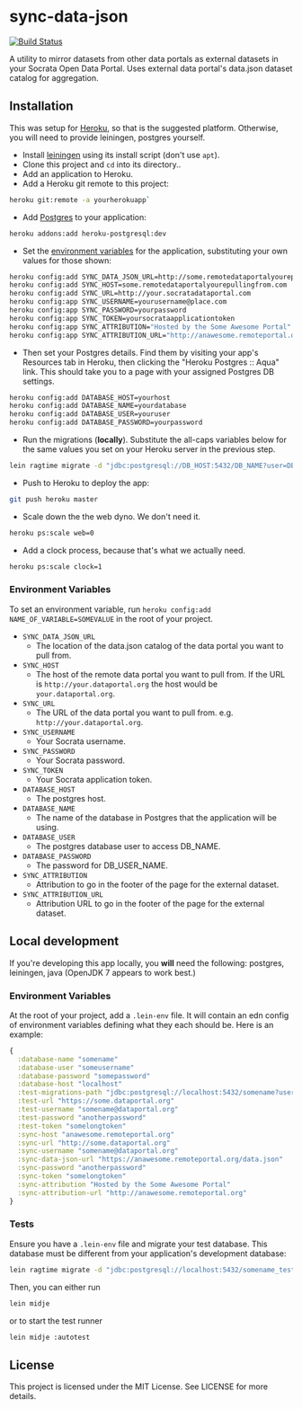 # sync-data-json

[![Build Status](https://travis-ci.org/ChattanoogaPublicLibrary/sync-data-json.png)](https://travis-ci.org/ChattanoogaPublicLibrary/sync-data-json)

A utility to mirror datasets from other data portals as external datasets in your Socrata Open Data Portal. Uses external data portal's data.json dataset catalog for aggregation.

## Installation

This was setup for [Heroku](https://www.heroku.com), so that is the suggested platform. Otherwise, you will need to provide leiningen, postgres yourself.

* Install [leiningen](https://github.com/technomancy/leiningen) using its install script (don't use `apt`).
* Clone this project and `cd` into its directory..
* Add an application to Heroku.
* Add a Heroku git remote to this project:

```bash
heroku git:remote -a yourherokuapp`
```

* Add [Postgres](https://www.heroku.com/postgres) to your application:

```bash
heroku addons:add heroku-postgresql:dev
```

* Set the [environment variables](#environment-variables) for the application, substituting your own values for those shown:

```bash
heroku config:add SYNC_DATA_JSON_URL=http://some.remotedataportalyourepullingfrom.com/data.json
heroku config:add SYNC_HOST=some.remotedataportalyourepullingfrom.com
heroku config:add SYNC_URL=http://your.socratadataportal.com
heroku config:app SYNC_USERNAME=yourusername@place.com
heroku config:app SYNC_PASSWORD=yourpassword
heroku config:app SYNC_TOKEN=yoursocrataapplicationtoken
heroku config:app SYNC_ATTRIBUTION="Hosted by the Some Awesome Portal"
heroku config:app SYNC_ATTRIBUTION_URL="http://anawesome.remoteportal.org"
```

* Then set your Postgres details. Find them by visiting your app's Resources tab in Heroku, then clicking the "Heroku Postgres :: Aqua" link. This should take you to a page with your assigned Postgres DB settings.

```bash
heroku config:add DATABASE_HOST=yourhost
heroku config:add DATABASE_NAME=yourdatabase
heroku config:add DATABASE_USER=youruser
heroku config:add DATABASE_PASSWORD=yourpassword
```

* Run the migrations (**locally**). Substitute the all-caps variables below for the same values you set on your Heroku server in the previous step.

```bash
lein ragtime migrate -d "jdbc:postgresql://DB_HOST:5432/DB_NAME?user=DB_USER_NAME&password=DB_USER_PASSWORD&ssl=true&sslfactory=org.postgresql.ssl.NonValidatingFactory"
```

* Push to Heroku to deploy the app:

```bash
git push heroku master
```

* Scale down the the web dyno. We don't need it.

```bash
heroku ps:scale web=0
```

* Add a clock process, because that's what we actually need.

```bash
heroku ps:scale clock=1
```

### Environment Variables

To set an environment variable, run `heroku config:add NAME_OF_VARIABLE=SOMEVALUE` in the root of your project.

* `SYNC_DATA_JSON_URL`
  * The location of the data.json catalog of the data portal you want to pull from.
* `SYNC_HOST`
  * The host of the remote data portal you want to pull from. If the URL is `http://your.dataportal.org` the host would be `your.dataportal.org`.
* `SYNC_URL`
  *  The URL of the data portal you want to pull from. e.g. `http://your.dataportal.org`.
* `SYNC_USERNAME`
  * Your Socrata username.
* `SYNC_PASSWORD`
  * Your Socrata password.
* `SYNC_TOKEN`
  * Your Socrata application token.
* `DATABASE_HOST`
  * The postgres host.
* `DATABASE_NAME`
  * The name of the database in Postgres that the application will be using.
* `DATABASE_USER`
  * The postgres database user to access DB_NAME.
* `DATABASE_PASSWORD`
  * The password for DB_USER_NAME.
* `SYNC_ATTRIBUTION`
  * Attribution to go in the footer of the page for the external dataset.
* `SYNC_ATTRIBUTION_URL`
  * Attribution URL to go in the footer of the page for the external dataset.

## Local development

If you're developing this app locally, you **will** need the following: postgres, leiningen, java (OpenJDK 7 appears to work best.)


### Environment Variables

At the root of your project, add a `.lein-env` file. It will contain an edn config of environment variables defining what they each should be. Here is an example:

```clojure
{
  :database-name "somename"
  :database-user "someusername"
  :database-password "somepassword"
  :database-host "localhost"
  :test-migrations-path "jdbc:postgresql://localhost:5432/somename?user=someusername&password=somepassword"
  :test-url "https://some.dataportal.org"
  :test-username "somename@dataportal.org"
  :test-password "anotherpassword"
  :test-token "somelongtoken"
  :sync-host "anawesome.remoteportal.org"
  :sync-url "http://some.dataportal.org"
  :sync-username "somename@dataportal.org"
  :sync-data-json-url "https://anawesome.remoteportal.org/data.json"
  :sync-password "anotherpassword"
  :sync-token "somelongtoken"
  :sync-attribution "Hosted by the Some Awesome Portal"
  :sync-attribution-url "http://anawesome.remoteportal.org"
}
```

### Tests

Ensure you have a `.lein-env` file and migrate your test database. This database must be different from your application's development database:

```bash
lein ragtime migrate -d "jdbc:postgresql://localhost:5432/somename_test?user=someusername&password=somepassword"
```

Then, you can either run

```bash
lein midje
```

or to start the test runner

```bash
lein midje :autotest
```

## License

This project is licensed under the MIT License. See LICENSE for more details.
